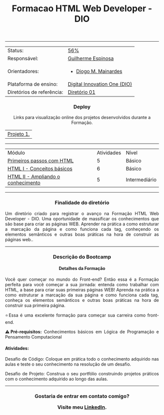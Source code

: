 <!-- ![Potencia-tech](./assets/bootcamp-Technology_Banner.png "Potência Tech") -->

<header>  
<h1 align="center"> Formacao HTML Web Developer - DIO </h1>
<!-- <h3 align="center"> Angular Developer - by iFood </h3> -->
</header>

---
<div class="basicInfo" align="center">
  
  <div class="status" align="top">
    <table align="space-between">
      <tr>
        <td>Status:</td> <td><a href="#">56%</a></td>
      </tr>
      <tr>
        <td>Responsável:</td> <td><a href="https://www.linkedin.com/in/guilherme-espinosa/">Guilherme Espinosa</a></td>
      </tr>
      <tr>
        <td>Orientadores:</td>
        <td><ul>
        		<li><a href="https://www.linkedin.com/in/diogomainardes/">Diogo M. Mainardes</a></li>
        		<!-- <li><a href="#">A definir</a></li> -->
        	</ul>
      </tr>
      <tr>
        <td>Plataforma de ensino:</td> <td><a href="https://www.dio.me/sign-up?ref=KCR05AMJI8">Digital Innovation One (DIO)</a></td>
      </tr>
      <tr>
        <td>Diretórios de referência:</td>
        <td>
        		<a href="https://github.com/digitalinnovationone/trilha-html-modulo-1">Diretório 01</a>
      </tr>
<!--       <tr>
        <td>Projetos (diretórios)</td> 
        		<td><ol>
        		<li><a href="https://github.com/Guilherme-Espinosa/pokedex-DIO">Pokedex - DIO</a></li>
        		<li><a href="https://github.com/Guilherme-Espinosa/curriculo-virtual">Currículo Virtual - DIO</a></li>
        		<li><a href="https://github.com/Guilherme-Espinosa/webComponents">Web Components - DIO</a></li>        			<li><a href="https://github.com/Guilherme-Espinosa/angular-blog-DrManhattan">Blog Angular - DIO</a></li>
        		<li><a href="https://github.com/Guilherme-Espinosa/angular-buzzfeed-quizz-clone">Clone Quiz BuzzFeed</a></li>
        		</ol>
        	</td>
      </tr> -->
    </table>
  </div>
  
<article>
	<h3>Deploy</h3>  
	<p>Links para visualização online dos projetos desenvolvidos durante a Formação. </p>
	<table class="activities" align="bottom">
	    <tr>
	        <td><a href="https://guilherme-espinosa.github.io/FormacaoHTML.DIO/">Projeto 1.</a></td>
	    </tr>
	</table>
</article>  

---
  
  <table class="activities" align="bottom">
    <tr>
        <td>Módulo</td>
        <td>Atividades</td>
        <td>Nível</td>
    </tr>
    <tr>
        <td><a href="https://github.com/Guilherme-Espinosa/FormacaoHTML.DIO/tree/main/trilha1">Primeiros passos com HTML</a></td>
        <td>5</td>
        <td>Básico</td>
    </tr>
    <tr>
        <td><a href="https://github.com/Guilherme-Espinosa/FormacaoHTML.DIO/tree/main/trilha2">HTML I - Conceitos básicos</a></td>
        <td>6</td>
        <td>Básico</td>
    </tr>
    <tr>
        <td>	<a href="https://github.com/Guilherme-Espinosa/FormacaoHTML.DIO/tree/main/trilha3">HTML II - Ampliando o conhecimento</a></td>
        <td>5</td>
        <td>Intermediário</td>
    </tr>
  </table>
</div>

---

<article align="center">

<h3 align="center"> Finalidade do diretório </h3>

<p align="justify">
Um diretório criado para registrar o avanço na Formação HTML Web Developer - DIO. Uma oportunidade de massificar os conhecimentos que são base para criar as páginas WEB. Aprender na prática a como estruturar a marcação da página e como funciona cada tag, conheçendo os elementos semânticos e outras boas práticas na hora de construir as páginas web.</b>.
</p>

---

<h3 align="center"> Descrição do Bootcamp </h3>
<h4 align="center"> Detalhes da Formação </h4> 
<p align="justify">
Você quer começar no mundo do Front-end? Então essa é a Formação perfeita para você começar a sua jornada: entenda como trabalhar com HTML, a base para criar suas primeiras páginas WEB! Aprenda na prática a como estruturar a marcação da sua página e como funciona cada tag, conheça os elementos semânticos e outras boas práticas na hora de construir sua primeira página.</p>

<p align="justify">⭐Essa é uma excelente formação para começar sua carreira como front-end.</p>

<p align="justify">⚠️<b>Pré-requisitos:</b> Conhecimentos básicos em Lógica de Programação e Pensamento Computacional</p>

<h4 align="justify"><b>Atividades:</b></h4>
<p align="justify">Desafio de Código: Coloque em prática todo o conhecimento adquirido nas aulas e teste o seu conhecimento na resolução de um desafio.</p>

<p align="justify">Desafio de Projeto: Construa o seu portfólio construindo projetos práticos com o conhecimento adquirido ao longo das aulas.
</p>

</article>

---
<!-- <h3 align="center"> Tecnologias e IDEs </h3>
<ul>
	<li> HTML5 (estrutura dos projetos web)</li>
	<li> CSS (estilização e responsividade dos projetos web)</li>
	<li> JavaScript (interatividade e processamento dos projetos)</li>
	<li> <a href="https://developer.mozilla.org/pt-BR/docs/Web/API">APIs</a> (facilitar e simplificar a criação dos projetos)</li>
	<li> <a href="https://developer.mozilla.org/en-US/docs/Web/API/Web_components">Web Components</a> (facilitar e simplificar a manutenção de código, criação e organização dentro do projeto, através de técnicas de manipulação da Shadow DOM pelo encapsulamento de elementos e estilizações)</li>
	<li> <a href="https://github.com/Guilherme-Espinosa/Bootcamp_Potencia.Tech/tree/main/TypeScript.md">TypeScript</a> (é uma espécie de linguagem superset para o Javascript, com isso ela traz uma série de recursos interessantes como tipagem estática, interfaces, generics, entre outras.)</li>
	<li> <a href="https://angular.io/cli">Angular</a> (além de ser o objeto principal do estudo, é um que serve para dinamizar e permitir maiort escalabilidade dos futuros projetos)</li>
	<li> <a href="https://nodejs.org/en">Node JS</a>	v18.16 (processamento, execução e recursos adicionais para o JavaScript)</li>
	<li> <a href="https://git-scm.com/download/linux">Git</a>	v2.40 (versionamento)</li>
	<li> <a href="https://github.com/">Github</a> (hospedagem e divulgação do projeto)</li>
	<li> <a href="https://ghostwriter.kde.org/">Ghostwriter</a> (edição de arquivos Markdown - MD)</li>
</ul>

  <p align="justify">
  Obs. O sistema operacional utilizado durante todo o estudo, realização de exercícios, desafios de código e manipulação dos arquivos foi o Linux Mint 20.3 - Una (Debian).
  </p>
  
--- -->

<!-- <h3 align="center"> Comentários pessoais </h3>

<p align="justify">
Este bootcamp está sendo uma ótima oportunidade pra mim que tive que me ausentar um pouco dos estudos. Agora estou voltando com tudo e estou muito grato e esperançoso com esta oportunidade. Obrigado DIO e IFood.
</p>

<p align="justify">Pude perceber que como tecnologia, o Framework Angular é muito expressivo, organizado e fácil de compreender (apesar dos muitos detalhes). A dificuldade talvez não esteja em entender e aprender como tudo funciona, mas sim lembrar de tantos pormenores, entretanto isso é uma coisa bem mais fácil de lidar... Basta praticar! Decidi que vou continuar a estudar e desenvolver projetos em angular e que será uma das tecnologias em que buscarei me aprofundar e me especializar, principalmente pelo fator de a ideia de organização do framework ser tão de acordo com o que eu gosto (gosto de cada coisa no seu devido cantinho rsrs).</p>  

<p align="justify">Devo dizer que estou muito grato por ter concluído o bootcamp e devo deixar claro que pretendo voltar às aulas de pra poder estudar com um pouco mais de calma as últimas trilhas, poir tive que fazer um pouco mais apressado. DIO e iFood, muito obrigado pela oportunidade.</p>

--- -->

<footer align="center">
<h3 align="center"> Gostaria de entrar em contato comigo?

Visite meu <a href="https://www.linkedin.com/in/guilherme-espinosa/">LinkedIn</a>.

</h3>
</footer>
